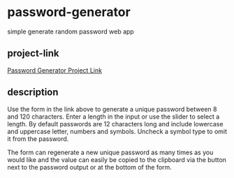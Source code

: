 # password-generator
simple generate random password web app

## project-link
[Password Generator Project Link](https://lbmoody.github.io/password-generator/)

## description
Use the form in the link above to generate a unique password between 8 and 120 characters. Enter a length in the input or use the slider to select a length. By default passwords are 12 characters long and include lowercase and uppercase letter, numbers and symbols. Uncheck a symbol type to omit it from the password. 

The form can regenerate a new unique password as many times as you would like and the value can easily be copied to the clipboard via the button next to the password output or at the bottom of the form.

